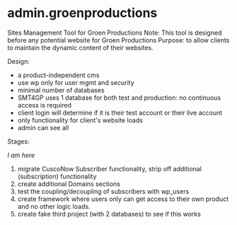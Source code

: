 # admin.groenproductions
Sites Management Tool for Groen Productions
Note: This tool is designed before any potential website for Groen Productions
Purpose: to allow clients to maintain the dynamic content of their websites.

Design: 
- a product-independent cms
- use wp only for user mgmt and security
- minimal number of databases
- SMT4GP uses 1 database for both test and production: no continuous access is required
- client login will determine if it is their test account or their live account
- only functionality for client's website loads
- admin can see all

Stages:

*I am here*

1) migrate CuscoNow Subscriber functionality, strip off additional (subscription) functionality
2) create additional Domains sections
3) test the coupling/decoupling of subscribers with wp_users
4) create framework where users only can get access to their own product and no other logic loads.
5) create fake third project (with 2 databases) to see if this works
